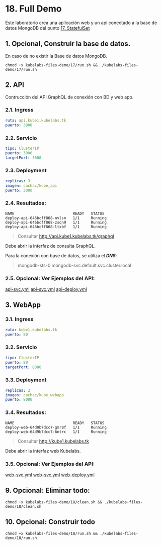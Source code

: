 # 18. Full Demo <!-- omit in TOC -->

Este laboratorio crea una aplicación web y un api conectado a la base de datos MongoDB del punto
[17. StatefulSet](./17.StatefulSet.md)

## 1. Opcional, Construir la base de datos.
En caso de no existir la Base de datos MongoDB.
```vim
chmod +x kubelabs-files-demo/17/run.sh && ./kubelabs-files-demo/17/run.sh
```

## 2. API
Contrucción del API GraphQL de conexión con BD y web app.

### 2.1. Ingress
```yaml
ruta: api.kube1.kubelabs.tk
puerto: 3000
```

### 2.2. Servicio
```yaml
tipo: ClusterIP
puerto: 3000
targetPort: 3000
```
### 2.3. Deployment
```yaml
replicas: 3
imagen: cachac/kube_api
puerto: 3000
```
### 2.4. Resultados:
```vim
NAME                          READY   STATUS
deploy-api-646bcff868-nvlsn   1/1     Running
deploy-api-646bcff868-zsqn9   1/1     Running
deploy-api-646bcff868-ltxbf   1/1     Running
```
> Consultar http://api.kube1.kubelabs.tk/graphql

Debe abrir la interfaz de consulta GraphQL.

Para la conexión con base de datos, se utiliza el ***DNS***:

> mongodb-sts-0.mongodb-svc.default.svc.cluster.local

### 2.5. Opcional: Ver Ejemplos del API:
[api-svc.yml](./kubelabs-files-demo/18/api-svc.yml)
[api-svc.yml](./kubelabs-files-demo/18/api-svc.yml)
[api-deploy.yml](./kubelabs-files-demo/18/api-deploy.yml)


## 3. WebApp

### 3.1. Ingress
```yaml
ruta: kube1.kubelabs.tk
puerto: 80
```

### 3.2. Servicio
```yaml
tipo: ClusterIP
puerto: 80
targetPort: 8080
```

### 3.3. Deployment
```yaml
replicas: 2
imagen: cachac/kube_webapp
puerto: 8080
```
### 3.4. Resultados:
```vim
NAME                          READY   STATUS
deploy-web-64d9b7dcc7-gmr8f   1/1     Running
deploy-web-64d9b7dcc7-6ntrc   1/1     Running
```
> Consultar http://kube1.kubelabs.tk

Debe abrir la interfaz web Kubelabs.
### 3.5. Opcional: Ver Ejemplos del API:
[web-svc.yml](./kubelabs-files-demo/18/web-svc.yml)
[web-svc.yml](./kubelabs-files-demo/18/web-svc.yml)
[web-deploy.yml](./kubelabs-files-demo/18/web-deploy.yml)

## 9. Opcional: Eliminar todo:
```vim
chmod +x kubelabs-files-demo/18/clean.sh && ./kubelabs-files-demo/18/clean.sh
```

## 10. Opcional: Construir todo
```vim
chmod +x kubelabs-files-demo/18/run.sh && ./kubelabs-files-demo/18/run.sh
```
